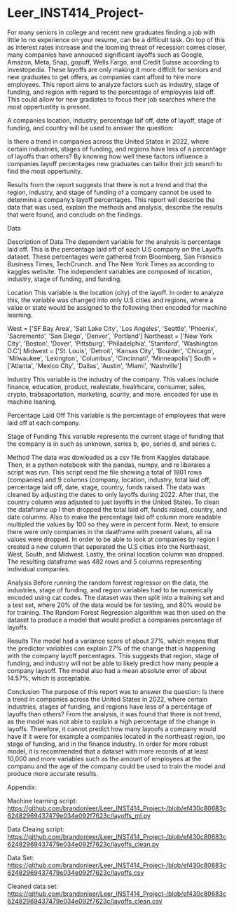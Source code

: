 # Leer_INST414_Project- 

For many seniors in college and recent new graduates finding a job with little to no experience on your resume, can be a difficult task. On top of this as interest rates increase and the looming threat of recession comes closer, many companies have annouced significant layoffs such as Google, Amazon, Meta, Snap, gopuff, Wells Fargo, and Credit Suisse according to investopedia. These layoffs are only making it more difficlt for seniors and new graduates to get offers, as companies cant afford to hire more employees.  This report aims to analyze factors such as industry, stage of funding, and region with regard to the percentage of employyes laid off. This could allow for new gradiates to focus their job searches where the most oppertuntity is present. 

A companies location, industry, percentage laif off, date of layoff, stage of funding, and country will be used to answer the question:

Is there a trend in companies across the United States in 2022, where certain industries, stages of funding, and regions have less of a percentage of layoffs than others? By knowing how well these factors influence a companies layoff percentages new graduates can tailor their job search to find the most oppertunity. 

Results from the report suggests that there is not a trend and that the region, industry, and stage of funding of a company cannot be used to determine a company’s layoff percentages. This report will describe the data that was used, explain the methods and analysis, describe the results that were found, and conclude on the findings.


Data

Description of Data
The dependent variable for the analysis is percentage laid off. This is the percentage laid off of each U.S company on the Layoffs dataset. These percentages were gathered from Bloomberg, San Fransico Business Times, TechCrunch. and The New York Times as according to kaggles website. The independent variables are composed of location, industry, stage of funding, and funding. 

Location
This variable is the location (city) of the layoff. In order to analyze this, the variable was changed into only U.S cities and regions, where a value or state would be assigned to the following then encoded for machine learning.  

West = ['SF Bay Area', 'Salt Lake City', 'Los Angeles', 'Seattle', 'Phoenix', 'Sacremento', 'San Diego', 'Denver', 'Portland']
Northeast = ['New York City', 'Boston', 'Dover', 'Pittsburg', 'Philadelphia', 'Stamford', 'Washington D.C'] 
Midwest = ['St. Louis', 'Detroit', 'Kansas City', 'Boulder', 'Chicago', 'Milwaukee', 'Lexington', 'Columbus', 'Cincinnati', 'Minneapolis']
South = ['Atlanta', 'Mexico City', 'Dallas', 'Austin', 'Miami', 'Nashville']

Industry
This variable is the industry of the company. This values include finance, education, product, realestate, healrhcare, consumer, sales, crypto, trabsaportation, marketing, scurity, and more. encoded for use in machine leaning. 

Percentage Laid Off
This variable is the percentage of employees that were laid off at each company. 

Stage of Funding
This variable represents the current stage of funding that the company is in such as unknown, series b, ipo, series d, and series c. 

Method
The data was dowloaded as a csv file from Kaggles database. Then, in a python notebook with the pandas, numpy, and re libaraies a script was run. This script read the file showing a total of 1801 rows (companies) and 9 columns (company, location, industry, total laid off, percentage laid off, date, stage, country, funds raised. The data was cleaned by adjusting the dates to only layoffs during 2022. After that, the country column was adjusted to just layoffs in the United States. To clean the dataframe up I then dropped the total laid off, funds raised, country, and date columns. Also to make the percentage laid off column more readable multipled the values by 100 so they were in percent form. Next, to ensure there were only companies in the daatframe with present values, all na values were dropped. In order to be able to look at companies by region I created a new column that seperated the U.S cities into the Northeast, West, South, and Midwest. Lastly, the oriinal location column was dropped. The resulting dataframe was 482 rows and 5 columns representing individual companies. 

Analysis
Before running the random forrest regressor on the data, the industries, stage of funding, and region variables had to be numerically encoded using cat codes. The dataset was then split into a training set and a test set, where 20% of the data would be for testing, and 80% would be for training. The Random Forest Regression algorithm was then used on the dataset to produce a model that would predict a companies percentage of layoffs. 

Results
The model had a variance score of about 27%, which means that the predictor variables can explain 27% of the change that is happening with the company layoff percentages. This suggests that region, stage of funding, and industry will not be able to likely predict how many people a company laysoff. The model also had a mean absolute error of about 14.57%, which is acceptable.

Conclusion
The purpose of this report was to answer the question: Is there a trend in companies across the United States in 2022, where certain industries, stages of funding, and regions have less of a percentage of layoffs than others? From the analysis, it was found that there is not trend, as the model was not able to explain a high percentage of the change in layoffs. Therefore, it cannot predict how many layoofs a company would have if it were for example a companies located in the northeast region, ipo stage of funding, and in the finance industry. In order for more robust model, it is recommended that a dataset with more records of at least 10,000 and more variables such as the amount of employees at the companu and the age of the company could be used to train the model and produce more accurate results.

Appendix:

Machine learning script: https://github.com/brandonleer/Leer_INST414_Project-/blob/ef430c80683c62482969437479e034e092f7623c/layoffs_ml.py

Data Cleaing script: https://github.com/brandonleer/Leer_INST414_Project-/blob/ef430c80683c62482969437479e034e092f7623c/layoffs_clean.py

Data Set: https://github.com/brandonleer/Leer_INST414_Project-/blob/ef430c80683c62482969437479e034e092f7623c/layoffs.csv

Cleaned data set: https://github.com/brandonleer/Leer_INST414_Project-/blob/ef430c80683c62482969437479e034e092f7623c/layoffs_clean.csv




